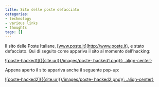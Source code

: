 ```yaml
---
title: Sito delle poste defacciato
categories:
- technology
- various links
- thoughts
tags: []
---
```

Il sito delle Poste Italiane, [www.poste.it](http://www.poste.it), e stato
defacciato. Qui di seguito come appariva il sito al momento dell'hacking:

[![poste-hacked1]({{site.url}}/images/poste-
hacked1.png){: .align-center}]({{site.url}}/images/poste-hacked1.png)

Appena aperto il sito appariva anche il seguente pop-up:

[![poste-hacked2]({{site.url}}/images/poste-
hacked2.png){: .align-center}]({{site.url}}/images/poste-hacked2.png)

